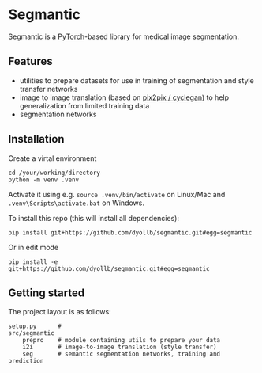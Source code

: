 # Segmantic

Segmantic is a [PyTorch](https://pytorch.org/)-based library for medical image segmentation.

## Features

* utilities to prepare datasets for use in training of segmentation and style transfer networks
* image to image translation (based on [pix2pix / cyclegan](https://github.com/junyanz/pytorch-CycleGAN-and-pix2pix)) to help generalization from limited training data
* segmentation networks

## Installation

Create a virtal environment
```
cd /your/working/directory
python -m venv .venv
```
Activate it using e.g. `source .venv/bin/activate` on Linux/Mac and `.venv\Scripts\activate.bat` on Windows.

To install this repo (this will install all dependencies):
```
pip install git+https://github.com/dyollb/segmantic.git#egg=segmantic
```
Or in edit mode
```
pip install -e git+https://github.com/dyollb/segmantic.git#egg=segmantic
```

## Getting started

The project layout is as follows:

    setup.py      # 
    src/segmantic
        prepro    # module containing utils to prepare your data
        i2i       # image-to-image translation (style transfer)
        seg       # semantic segmentation networks, training and prediction
